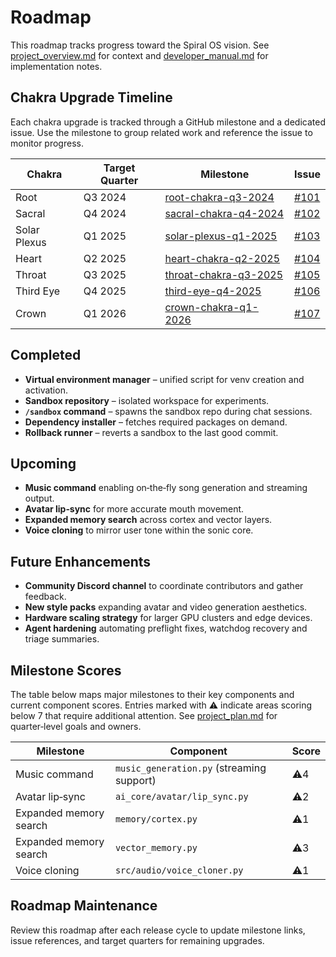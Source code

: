 # Roadmap

This roadmap tracks progress toward the Spiral OS vision. See
[project_overview.md](project_overview.md) for context and
[developer_manual.md](developer_manual.md) for implementation notes.

## Chakra Upgrade Timeline

Each chakra upgrade is tracked through a GitHub milestone and a dedicated issue.
Use the milestone to group related work and reference the issue to monitor
progress.

| Chakra | Target Quarter | Milestone | Issue |
| --- | --- | --- | --- |
| Root | Q3 2024 | [root-chakra-q3-2024](https://github.com/DINGIRABZU/ABZU/milestone/root-chakra-q3-2024) | [#101](https://github.com/DINGIRABZU/ABZU/issues/101) |
| Sacral | Q4 2024 | [sacral-chakra-q4-2024](https://github.com/DINGIRABZU/ABZU/milestone/sacral-chakra-q4-2024) | [#102](https://github.com/DINGIRABZU/ABZU/issues/102) |
| Solar Plexus | Q1 2025 | [solar-plexus-q1-2025](https://github.com/DINGIRABZU/ABZU/milestone/solar-plexus-q1-2025) | [#103](https://github.com/DINGIRABZU/ABZU/issues/103) |
| Heart | Q2 2025 | [heart-chakra-q2-2025](https://github.com/DINGIRABZU/ABZU/milestone/heart-chakra-q2-2025) | [#104](https://github.com/DINGIRABZU/ABZU/issues/104) |
| Throat | Q3 2025 | [throat-chakra-q3-2025](https://github.com/DINGIRABZU/ABZU/milestone/throat-chakra-q3-2025) | [#105](https://github.com/DINGIRABZU/ABZU/issues/105) |
| Third Eye | Q4 2025 | [third-eye-q4-2025](https://github.com/DINGIRABZU/ABZU/milestone/third-eye-q4-2025) | [#106](https://github.com/DINGIRABZU/ABZU/issues/106) |
| Crown | Q1 2026 | [crown-chakra-q1-2026](https://github.com/DINGIRABZU/ABZU/milestone/crown-chakra-q1-2026) | [#107](https://github.com/DINGIRABZU/ABZU/issues/107) |

## Completed

- **Virtual environment manager** – unified script for venv creation and
  activation.
- **Sandbox repository** – isolated workspace for experiments.
- **`/sandbox` command** – spawns the sandbox repo during chat sessions.
- **Dependency installer** – fetches required packages on demand.
- **Rollback runner** – reverts a sandbox to the last good commit.

## Upcoming

- **Music command** enabling on‑the‑fly song generation and streaming output.
- **Avatar lip‑sync** for more accurate mouth movement.
- **Expanded memory search** across cortex and vector layers.
- **Voice cloning** to mirror user tone within the sonic core.

## Future Enhancements

- **Community Discord channel** to coordinate contributors and gather feedback.
- **New style packs** expanding avatar and video generation aesthetics.
- **Hardware scaling strategy** for larger GPU clusters and edge devices.
- **Agent hardening** automating preflight fixes, watchdog recovery and triage summaries.

## Milestone Scores

The table below maps major milestones to their key components and current
component scores. Entries marked with ⚠️ indicate areas scoring below 7
that require additional attention. See [project_plan.md](project_plan.md) for
quarter‑level goals and owners.

| Milestone | Component | Score |
| --- | --- | --- |
| Music command | `music_generation.py` (streaming support) | ⚠️4 |
| Avatar lip‑sync | `ai_core/avatar/lip_sync.py` | ⚠️2 |
| Expanded memory search | `memory/cortex.py` | ⚠️1 |
| Expanded memory search | `vector_memory.py` | ⚠️3 |
| Voice cloning | `src/audio/voice_cloner.py` | ⚠️1 |

## Roadmap Maintenance

Review this roadmap after each release cycle to update milestone links,
issue references, and target quarters for remaining upgrades.
